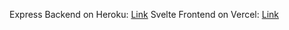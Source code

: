 Express Backend on Heroku: [Link](https://express-bergerberger.herokuapp.com/api/bookmarks)
Svelte Frontend on Vercel: [Link](https://nodejs-basics-beta.vercel.app/)
